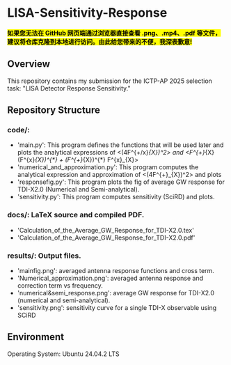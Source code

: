 # LISA-Sensitivity-Response

<mark style="background: yellow" > **如果您无法在 GitHub 网页端通过浏览器直接查看 .png、.mp4、.pdf 等文件，建议将仓库克隆到本地进行访问。由此给您带来的不便，我深表歉意!**  </mark>

## Overview
This repository contains my submission for the ICTP-AP 2025 selection task: "LISA Detector Response Sensitivity."

## Repository Structure
### code/:
 - 'main.py': This program defines the functions that will be used later and plots the analytical expressions of <(4F^{+/x}_{X})^2> and <F^{+}_{X} (F^{x}_{X})^{*} + (F^{+}_{X})^{*} F^{x}_{X}>
- 'numerical_and_approximation.py': This program computes the analytical expression and approximation of <(4F^{+}_{X})^2> and plots 
- 'responsefig.py': This program plots the fig of average GW response for TDI-X2.0 (Numerical and Semi-analytical).
 - 'sensitivity.py': This program computes sensitivity (SciRD) and plots.
 
### docs/: LaTeX source and compiled PDF.
 - 'Calculation_of_the_Average_GW_Response_for_TDI-X2.0.tex'
 - 'Calculation_of_the_Average_GW_Response_for_TDI-X2.0.pdf'
 
### results/: Output files.
 - 'mainfig.png': averaged antenna response functions and cross term.
 - 'Numerical_approximation.png': averaged antenna response and correction term vs frequency.
 - 'numerical&semi_response.png': average GW response for TDI-X2.0 (numerical and semi-analytical).
 - 'sensitivity.png': sensitivity curve for a single TDI-X observable using SCiRD

## Environment
 Operating System: Ubuntu 24.04.2 LTS
